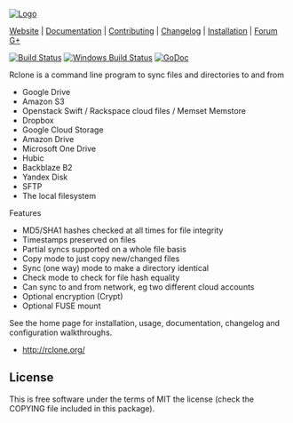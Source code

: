 [![Logo](http://rclone.org/img/rclone-120x120.png)](http://rclone.org/)

[Website](http://rclone.org) |
[Documentation](http://rclone.org/docs/) |
[Contributing](CONTRIBUTING.md) |
[Changelog](http://rclone.org/changelog/) |
[Installation](http://rclone.org/install/) |
[Forum](https://forum.rclone.org/)
[G+](https://google.com/+RcloneOrg)


[![Build Status](https://travis-ci.org/ncw/rclone.svg?branch=master)](https://travis-ci.org/ncw/rclone) [![Windows Build Status](https://ci.appveyor.com/api/projects/status/github/ncw/rclone?branch=master&passingText=windows%20-%20ok&svg=true)](https://ci.appveyor.com/project/ncw/rclone) [![GoDoc](https://godoc.org/github.com/ncw/rclone?status.svg)](https://godoc.org/github.com/ncw/rclone) 

Rclone is a command line program to sync files and directories to and from

  * Google Drive
  * Amazon S3
  * Openstack Swift / Rackspace cloud files / Memset Memstore
  * Dropbox
  * Google Cloud Storage
  * Amazon Drive
  * Microsoft One Drive
  * Hubic
  * Backblaze B2
  * Yandex Disk
  * SFTP
  * The local filesystem

Features

  * MD5/SHA1 hashes checked at all times for file integrity
  * Timestamps preserved on files
  * Partial syncs supported on a whole file basis
  * Copy mode to just copy new/changed files
  * Sync (one way) mode to make a directory identical
  * Check mode to check for file hash equality
  * Can sync to and from network, eg two different cloud accounts
  * Optional encryption (Crypt)
  * Optional FUSE mount

See the home page for installation, usage, documentation, changelog
and configuration walkthroughs.

  * http://rclone.org/

License
-------

This is free software under the terms of MIT the license (check the
COPYING file included in this package).
